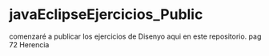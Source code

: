 # javaEclipseEjercicios_Public

comenzaré a publicar los ejercicios de Disenyo aqui en este repositorio.
pag 72 Herencia
